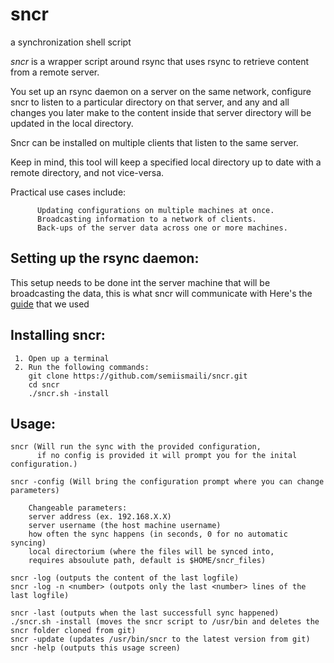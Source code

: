 # sncr
a synchronization shell script

*sncr* is a wrapper script around rsync that uses rsync to retrieve content from a remote server.
    
 You set up an rsync daemon on a server on the same network, configure sncr to listen to a particular 
directory on that server, and any and all changes you later make to the content inside that server directory 
will be updated in the local directory.
     
 Sncr can be installed on multiple clients that listen to the same server.
     
 Keep in mind, this tool will keep a specified local directory up to date with a remote directory, and not 
vice-versa.

 Practical use cases include:
 
          Updating configurations on multiple machines at once.
          Broadcasting information to a network of clients.
          Back-ups of the server data across one or more machines.
          
     
 
Setting up the rsync daemon:
-
 This setup needs to be done int the server machine that will be broadcasting the data,
 this is what sncr will communicate with
 Here's the [guide](https://www.atlantic.net/vps-hosting/how-to-setup-rsync-daemon-linux-server/#gsc.tab=0) that we used     
    

Installing sncr:
-
     1. Open up a terminal 
     2. Run the following commands:
        git clone https://github.com/semiismaili/sncr.git
        cd sncr
        ./sncr.sh -install
Usage:
-
    sncr (Will run the sync with the provided configuration, 
          if no config is provided it will prompt you for the inital configuration.)
    
    sncr -config (Will bring the configuration prompt where you can change parameters)
    
        Changeable parameters:
        server address (ex. 192.168.X.X)
        server username (the host machine username)
        how often the sync happens (in seconds, 0 for no automatic syncing)
        local directorium (where the files will be synced into, 
        requires absoulute path, default is $HOME/sncr_files)
        
    sncr -log (outputs the content of the last logfile)
    sncr -log -n <number> (outpots only the last <number> lines of the last logfile)
    
    sncr -last (outputs when the last successfull sync happened)
    ./sncr.sh -install (moves the sncr script to /usr/bin and deletes the sncr folder cloned from git)
    sncr -update (updates /usr/bin/sncr to the latest version from git)
    sncr -help (outputs this usage screen)
